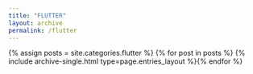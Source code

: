```yaml
---
title: "FLUTTER"
layout: archive
permalink: /flutter
---
```


{% assign posts = site.categories.flutter %}
{% for post in posts %} {% include archive-single.html type=page.entries_layout %}{% endfor %}
